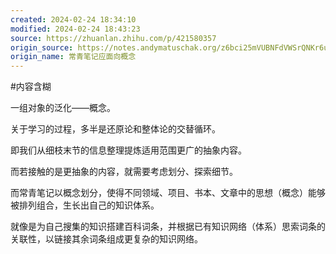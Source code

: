 ```yaml
---
created: 2024-02-24 18:34:10
modified: 2024-02-24 18:43:23
source: https://zhuanlan.zhihu.com/p/421580357
origin_source: https://notes.andymatuschak.org/z6bci25mVUBNFdVWSrQNKr6u7AZ1jFzfTVbMF
origin_name: 常青笔记应面向概念
---
```

#内容含糊 

一组对象的泛化——概念。

关于学习的过程，多半是还原论和整体论的交替循环。

即我们从细枝末节的信息整理提炼适用范围更广的抽象内容。

而若接触的是更抽象的内容，就需要考虑划分、探索细节。

而常青笔记以概念划分，使得不同领域、项目、书本、文章中的思想（概念）能够被排列组合，生长出自己的知识体系。

就像是为自己搜集的知识搭建百科词条，并根据已有知识网络（体系）思索词条的关联性，以链接其余词条组成更复杂的知识网络。


